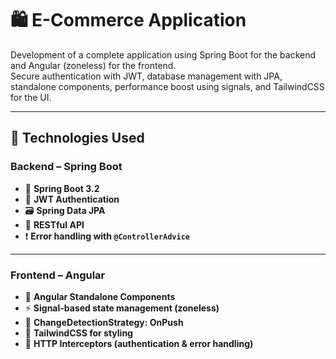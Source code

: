 # 🛍️ E-Commerce Application

Development of a complete application using Spring Boot for the backend and Angular (zoneless) for the frontend.  
Secure authentication with JWT, database management with JPA, standalone components, performance boost using signals, and TailwindCSS for the UI.

---

## 🧰 Technologies Used

### Backend – Spring Boot

- 🧩 **Spring Boot 3.2**
- 🔐 **JWT Authentication**
- 🗃️ **Spring Data JPA**
- 📡 **RESTful API**
- ❗ **Error handling with `@ControllerAdvice`**

---

### Frontend – Angular

- 🧪 **Angular Standalone Components**
- ⚡ **Signal-based state management (zoneless)**
- 🚦 **ChangeDetectionStrategy: OnPush**
- 🎨 **TailwindCSS for styling**
- 🔄 **HTTP Interceptors (authentication & error handling)**
